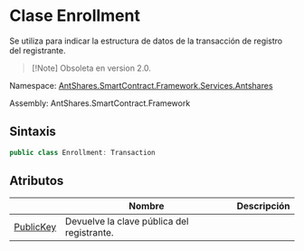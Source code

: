# Clase Enrollment

Se utiliza para indicar la estructura de datos de la transacción de registro del registrante.

> [!Note] Obsoleta en version 2.0.

Namespace: [AntShares.SmartContract.Framework.Services.Antshares](../FRS.md)

Assembly: AntShares.SmartContract.Framework

## Sintaxis

```c#
public class Enrollment: Transaction
```

## Atributos

| | Nombre | Descripción |
| ---------------------------------------- | ------------------------------------ | -------- |
|[PublicKey](Enrollment/PublicKey.md) | Devuelve la clave pública del registrante. |
